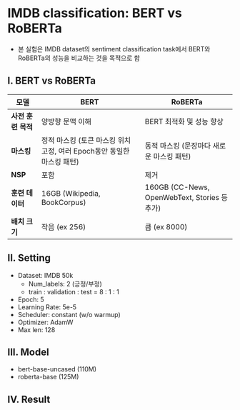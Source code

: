 # IMDB classification: BERT vs RoBERTa
- 본 실험은 IMDB dataset의 sentiment classification task에서 BERT와 RoBERTa의 성능을 비교하는 것을 목적으로 함


## I. BERT vs RoBERTa
  |  모델 	| BERT	| RoBERTa |
  |---------|---------|---------|
  |  **사전 훈련 목적**  |	양방향 문맥 이해 |	BERT 최적화 및 성능 향상 |
  | **마스킹** |	정적 마스킹 (토큰 마스킹 위치 고정, 여러 Epoch동안 동일한 마스킹 패턴) |	동적 마스킹 (문장마다 새로운 마스킹 패턴) |
  | **NSP** |	포함 |	제거 |
  | **훈련 데이터** |	16GB (Wikipedia, BookCorpus) |	160GB (CC-News, OpenWebText, Stories 등 추가) |
  | **배치 크기**	| 작음 (ex 256)	| 큼 (ex 8000) |

## II. Setting
- Dataset: IMDB 50k
  - Num_labels: 2 (긍정/부정)
  - train : validation : test = 8 : 1 : 1
- Epoch: 5
- Learning Rate: 5e-5
- Scheduler: constant (w/o warmup)
- Optimizer: AdamW
- Max len: 128

## III. Model
- bert-base-uncased (110M)
- roberta-base (125M)

## IV. Result
